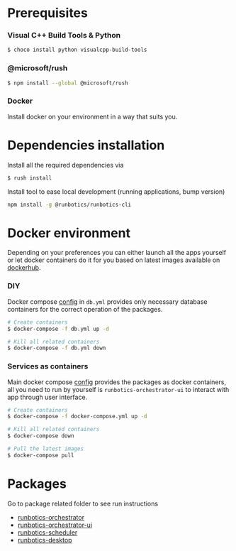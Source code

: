 # Prerequisites

### Visual C++ Build Tools & Python

```bash
$ choco install python visualcpp-build-tools
```

### @microsoft/rush

```bash
$ npm install --global @microsoft/rush
```

### Docker

Install docker on your environment in a way that suits you.

# Dependencies installation
Install all the required dependencies via

```bash
$ rush install
```

Install tool to ease local development (running applications, bump version)

```bash
npm install -g @runbotics/runbotics-cli
```

# Docker environment

Depending on your preferences you can either launch all the apps yourself or let docker containers do it for you based on latest images available on [dockerhub](https://hub.docker.com/u/runbotics).

### DIY
Docker compose [config](https://github.com/runbotics/runbotics/blob/master/runbotics/db.yml) in `db.yml` provides only necessary database containers for the correct operation of the packages.

```bash
# Create containers
$ docker-compose -f db.yml up -d

# Kill all related containers
$ docker-compose -f db.yml down
```

### Services as containers
Main docker compose [config](https://github.com/runbotics/runbotics/blob/master/runbotics/docker-compose.yml) provides the packages as docker containers, all you need to run by yourself is `runbotics-orchestrator-ui` to interact with app through user interface.

```bash
# Create containers
$ docker-compose -f docker-compose.yml up -d

# Kill all related containers
$ docker-compose down

# Pull the latest images 
$ docker-compose pull
```

# Packages

Go to package related folder to see run instructions

 - [runbotics-orchestrator](https://github.com/runbotics/runbotics/blob/master/runbotics-orchestrator)
 - [runbotics-orchestrator-ui](https://github.com/runbotics/runbotics/blob/master/runbotics/runbotics-orchestrator-ui)
 - [runbotics-scheduler](https://github.com/runbotics/runbotics/blob/master/runbotics/runbotics-scheduler)
 - [runbotics-desktop](https://github.com/runbotics/runbotics/blob/master/runbotics/runbotics-desktop)
